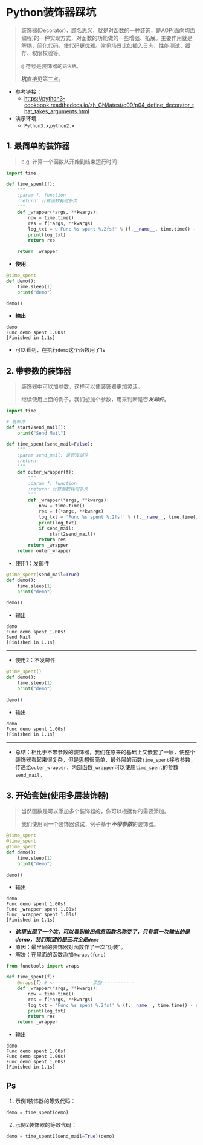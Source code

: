 # Python装饰器踩坑

> 装饰器(Decorator)，顾名思义，就是对函数的一种装饰，是AOP(面向切面编程)的一种实现方式，对函数的功能做的一些增强、拓展。主要作用就是解耦，简化代码，使代码更优雅。常见场景比如插入日志、性能测试、缓存、权限校验等。
>
> `@` 符号是装饰器的`语法糖`。
>
> **坑**直接见第三点。

- 参考链接： 
  - https://python3-cookbook.readthedocs.io/zh_CN/latest/c09/p04_define_decorator_that_takes_arguments.html
- 演示环境：
  - `Python3.x`,`python2.x`

## 1. 最简单的装饰器

> e.g. 计算一个函数从开始到结束运行时间

```python
import time

def time_spent(f):
    """
    :param f: function
    :return: 计算函数耗时多久
    """
    def _wrapper(*args, **kwargs):
        now = time.time()
        res = f(*args, **kwargs)
        log_txt = u'Func %s spent %.2fs!' % (f.__name__, time.time() - now)
        print(log_txt)
        return res
      
    return _wrapper
```

- **使用**

```python
@time_spent
def demo():
    time.sleep(1)
    print("demo")
    
demo()
```

- **输出**

```
demo
Func demo spent 1.00s!
[Finished in 1.1s]
```

- 可以看到，在执行`demo`这个函数用了1s

## 2. 带参数的装饰器

> 装饰器中可以加参数，这样可以使装饰器更加灵活。
>
> 继续使用上面的例子。我们想加个参数，用来判断是否***发邮件***。

```python
import time

# 发邮件
def start2send_mail():
    print("Send Mail")

def time_spent(send_mail=False):
    """
    :param send_mail: 是否发邮件
    :return: 
    """
    def outer_wrapper(f):
        """
        :param f: function
        :return: 计算函数耗时多久
        """
        def _wrapper(*args, **kwargs):
            now = time.time()
            res = f(*args, **kwargs)
            log_txt = 'Func %s spent %.2fs!' % (f.__name__, time.time() - now)
            print(log_txt)
            if send_mail:
                start2send_mail()
            return res
        return _wrapper
    return outer_wrapper
```

- 使用1：发邮件

```python
@time_spent(send_mail=True)
def demo():
    time.sleep(1)
    print("demo")
    
demo()
```

- 输出

```
demo
Func demo spent 1.00s!
Send Mail
[Finished in 1.1s]
```

---

- 使用2：不发邮件

```python
@time_spent()
def demo():
    time.sleep(1)
    print("demo")
    
demo()
```

- 输出

```
demo
Func demo spent 1.00s!
[Finished in 1.1s]
```

---

- 总结：相比于不带参数的装饰器，我们在原来的基础上又嵌套了一层，使整个装饰器看起来很复杂，但是思想很简单，最外层的函数`time_spent`接收参数，传递给`outer_wrapper`，内部函数`_wrapper`可以使用`time_spent`的参数`send_mail`。

## 3. 开始套娃(使用多层装饰器)

> 当然函数是可以添加多个装饰器的，你可以根据你的需要添加。
>
> 我们使用同一个装饰器试试，例子基于***不带参数***的装饰器。

```python
@time_spent
@time_spent
@time_spent
def demo():
    time.sleep(1)
    print("demo")
    
demo()
```

- 输出

```
demo
Func demo spent 1.00s!
Func _wrapper spent 1.00s!
Func _wrapper spent 1.00s!
[Finished in 1.1s]
```

- ***这里出现了一个坑，可以看到输出信息函数名称变了，只有第一次输出的是demo，我们期望的是三次全是`demo`***
- 原因：最里层的装饰器对函数作了一次"伪装"。
- 解决：在里面的函数添加`@wraps(func)`

```python
from functools import wraps

def time_spent(f):
    @wraps(f) # <---------------添加------------
    def _wrapper(*args, **kwargs):
        now = time.time()
        res = f(*args, **kwargs)
        log_txt = 'Func %s spent %.2fs!' % (f.__name__, time.time() - now)
        print(log_txt)
        return res
    return _wrapper
```

- 输出

```
demo
Func demo spent 1.00s!
Func demo spent 1.00s!
Func demo spent 1.00s!
[Finished in 1.1s]
```



## Ps

1. 示例1装饰器的等效代码：

```python
demo = time_spent(demo)
```

2. 示例2装饰器的等效代码：

```python
demo = time_spent1(send_mail=True)(demo)
```

